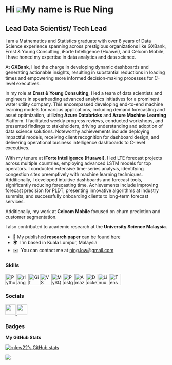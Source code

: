 Hi ![](https://user-images.githubusercontent.com/18350557/176309783-0785949b-9127-417c-8b55-ab5a4333674e.gif)My name is Rue Ning
================================================================================================================================

Lead Data Scientist/ Tech Lead
------------------------------

I am a Mathematics and Statistics graduate with over 8 years of Data Science experience spanning across prestigious organizations like GXBank, Ernst & Young Consulting, iForte Intelligence (Huawei), and Celcom Mobile, I have honed my expertise in data analytics and data science. 

At **GXBank**, I led the charge in developing dynamic dashboards and generating actionable insights, resulting in substantial reductions in loading times and empowering more informed decision-making processes for C-level executives.

In my role at **Ernst & Young Consulting**, I led a team of data scientists and engineers in spearheading advanced analytics initiatives for a prominent water utility company. This encompassed developing end-to-end machine learning models for various applications, including demand forecasting and asset optimization, utilizing **Azure Databricks** and **Azure Machine Learning** Platform. I facilitated weekly progress reviews, conducted workshops, and presented findings to stakeholders, driving understanding and adoption of data science solutions. Noteworthy achievements include deploying impactful models, receiving client recognition for dashboard design, and delivering operational business intelligence dashboards to C-level executives.

With my tenure at **iForte Intelligence (Huawei)**, I led LTE forecast projects across multiple countries, employing advanced LSTM models for top operators. I conducted extensive time-series analysis, identifying congestion sites preemptively with machine learning techniques. Additionally, I developed intuitive dashboards and forecast tools, significantly reducing forecasting time. Achievements include improving forecast precision for PLDT, presenting innovative algorithms at industry summits, and successfully onboarding clients to long-term forecast services.

Additionally, my work at **Celcom Mobile** focused on churn prediction and customer segmentation. 

I also contributed to academic research at the **University Science Malaysia**.

* 🚀  My published **research paper** can be found [here](http://aip.scitation.org/doi/abs/10.1063/1.4954606)
* 🌍  I'm based in Kuala Lumpur, Malaysia
* ✉️  You can contact me at [ning.low@gmail.com](mailto:ning.low@gmail.com)

### Skills

<p align="left">
<a href="https://www.python.org/" target="_blank" rel="noreferrer"><img src="https://raw.githubusercontent.com/danielcranney/readme-generator/main/public/icons/skills/python-colored.svg" width="36" height="36" alt="Python" /></a><a href="https://www.r-project.org/" target="_blank" rel="noreferrer"><img src="https://raw.githubusercontent.com/danielcranney/readme-generator/main/public/icons/skills/rlang-colored.svg" width="36" height="36" alt="rlang" /></a><a href="https://git-scm.com/" target="_blank" rel="noreferrer"><img src="https://raw.githubusercontent.com/danielcranney/readme-generator/main/public/icons/skills/git-colored.svg" width="36" height="36" alt="Git" /></a><a href="https://code.visualstudio.com/" target="_blank" rel="noreferrer"><img src="https://raw.githubusercontent.com/danielcranney/readme-generator/main/public/icons/skills/visualstudiocode.svg" width="36" height="36" alt="VS Code" /></a><a href="https://www.mysql.com/" target="_blank" rel="noreferrer"><img src="https://raw.githubusercontent.com/danielcranney/readme-generator/main/public/icons/skills/mysql-colored.svg" width="36" height="36" alt="MySQL" /></a><a href="https://www.postgresql.org/" target="_blank" rel="noreferrer"><img src="https://raw.githubusercontent.com/danielcranney/readme-generator/main/public/icons/skills/postgresql-colored.svg" width="36" height="36" alt="PostgreSQL" /></a><a href="https://aws.amazon.com" target="_blank" rel="noreferrer"><img src="https://raw.githubusercontent.com/danielcranney/readme-generator/main/public/icons/skills/aws-colored.svg" width="36" height="36" alt="Amazon Web Services" /></a><a href="https://www.docker.com/" target="_blank" rel="noreferrer"><img src="https://raw.githubusercontent.com/danielcranney/readme-generator/main/public/icons/skills/docker-colored.svg" width="36" height="36" alt="Docker" /></a><a href="https://www.linux.org" target="_blank" rel="noreferrer"><img src="https://raw.githubusercontent.com/danielcranney/readme-generator/main/public/icons/skills/linux-colored.svg" width="36" height="36" alt="Linux" /></a><a href="https://www.tensorflow.org/" target="_blank" rel="noreferrer"><img src="https://raw.githubusercontent.com/danielcranney/readme-generator/main/public/icons/skills/tensorflow-colored.svg" width="36" height="36" alt="TensorFlow" /></a>
</p>


### Socials

<p align="left"> <a href="https://www.github.com/rnlow22" target="_blank" rel="noreferrer"> <picture> <source media="(prefers-color-scheme: dark)" srcset="https://raw.githubusercontent.com/danielcranney/readme-generator/main/public/icons/socials/github-dark.svg" /> <source media="(prefers-color-scheme: light)" srcset="https://raw.githubusercontent.com/danielcranney/readme-generator/main/public/icons/socials/github.svg" /> <img src="https://raw.githubusercontent.com/danielcranney/readme-generator/main/public/icons/socials/github.svg" width="32" height="32" /> </picture> </a> <a href="https://www.linkedin.com/in/lowruening/" target="_blank" rel="noreferrer"> <picture> <source media="(prefers-color-scheme: dark)" srcset="https://raw.githubusercontent.com/danielcranney/readme-generator/main/public/icons/socials/linkedin-dark.svg" /> <source media="(prefers-color-scheme: light)" srcset="https://raw.githubusercontent.com/danielcranney/readme-generator/main/public/icons/socials/linkedin.svg" /> <img src="https://raw.githubusercontent.com/danielcranney/readme-generator/main/public/icons/socials/linkedin.svg" width="32" height="32" /> </picture> </a></p>

### Badges

<b>My GitHub Stats</b>

<a href="http://www.github.com/rnlow22"><img src="https://github-readme-stats.vercel.app/api?username=rnlow22&show_icons=true&hide=&count_private=true&title_color=0891b2&text_color=ffffff&icon_color=0891b2&bg_color=1c1917&hide_border=true&show_icons=true" alt="rnlow22's GitHub stats" /></a>

<a href="http://www.github.com/rnlow22"><img src="https://github-readme-streak-stats.herokuapp.com/?user=rnlow22&stroke=ffffff&background=1c1917&ring=0891b2&fire=0891b2&currStreakNum=ffffff&currStreakLabel=0891b2&sideNums=ffffff&sideLabels=ffffff&dates=ffffff&hide_border=true" /></a>
